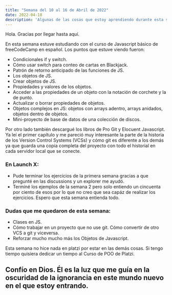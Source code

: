 ```yaml
---
title: "Semana del 10 al 16 de Abril de 2022"
date: 2022-04-18
description: 'Algunas de las cosas que estoy aprendiendo durante esta semana'
---
```


Hola. Gracias por llegar hasta aquí.

En esta semana estuve estudiando con el curso de Javascript básico de freeCodeCamp en español. Los puntos que estuve viendo fueron:

- Condicionales if y switch.
- Cómo usar switch para conteo de cartas en Blackjack.
- Patrón de retorno anticipado de las funciones de JS.
- Los objetos de JS.
- Crear objetos de JS.
- Propiedades y valores de los objetos.
- Acceder a las propiedades de un objeto con la notación de corchete y la de punto.
- Actualizar o borrar propiedades de objetos.
- Objetos complejos en JS: objetos con arrays adentro, arrays anidados, objetos dentro de objetos.
- Mini-proyecto de base de datos de una colección de discos.

Por otro lado también descargué los libros de Pro Git y Elocuent Javascript. Ya leí el primer capítulo y me pareció muy interesante la parte de la historia de los Version Control Systems (VCSs) y cómo git es diferente a los demás ya que guarda una copia completa del proyecto con todo el historial en cada servidor local que se conecte.

### En Launch X:

- Pude terminar los ejercicios de la primera semana gracias a que pregunté en las discussions y un explorer me ayudó.
- Terminé los ejemplos de la semana 2 pero solo entiendo un cincuenta por ciento de esos por lo que no creo que sea capáz de realizar los ejercicios. Espero que esta semana entienda todo.

### Dudas que me quedaron de esta semana:
- Clases en JS.
- Cómo trabajar en un proyecto que no use git. Cómo convertir de otro VCS a git y viceversa.
- Reforzar mucho mucho más los Objetos de Javascript.

Esta semana no hice nada en platzi por estar en las demás cosas. Si tengo tiempo quisiera dedicar un tiempo al Curso de POO de Platzi.

## Confío en Dios. Él es la luz que me guía en la oscuridad de la ignorancia en este mundo nuevo en el que estoy entrando.
